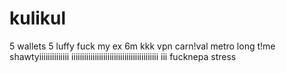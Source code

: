 # kulikul
5 wallets
5 luffy
fuck my ex
6m
kkk
vpn
carn!val
metro
long t!me
shawtyiiiiiiiiiiiiii
iiiiiiiiiiiiiiiiiiiiiiiiiiiiiiiiiiiiiiiii iii
fucknepa
stress

